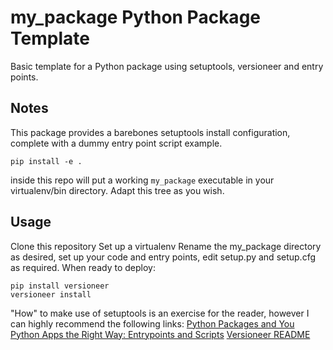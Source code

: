 # my_package Python Package Template
Basic template for a Python package using setuptools, versioneer and entry points.

## Notes
This package provides a barebones setuptools install configuration, complete with a dummy entry point script example.
```
pip install -e .
```
inside this repo will put a working `my_package` executable in your virtualenv/bin directory.  Adapt this tree as you wish.

## Usage
Clone this repository
Set up a virtualenv
Rename the my_package directory as desired, set up your code and entry points, edit setup.py and setup.cfg as required.  When ready to deploy:
```
pip install versioneer
versioneer install
```
"How" to make use of setuptools is an exercise for the reader, however I can highly recommend the following links:
[Python Packages and You](http://blog.habnab.it/blog/2013/07/21/python-packages-and-you/ "Python Packages and You by Habnabit")
[Python Apps the Right Way: Entrypoints and Scripts](https://chriswarrick.com/blog/2014/09/15/python-apps-the-right-way-entry_points-and-scripts/ "Python Apps the Right Way by Chris Warrick")
[Versioneer README](https://github.com/warner/python-versioneer/blob/master/README.md "The Versioneer")
